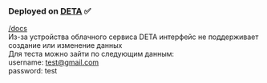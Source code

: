 ### Deployed on [DETA](https://831gqa.deta.dev) :white_check_mark:
[/docs](https://831gqa.deta.dev/docs)<br/>
Из-за устройства облачного сервиса DETA интерфейс не поддерживает создание или изменение данных<br/>
Для теста можно зайти по следующим данным:<br/>
username: test@gmail.com<br/>
password: test
